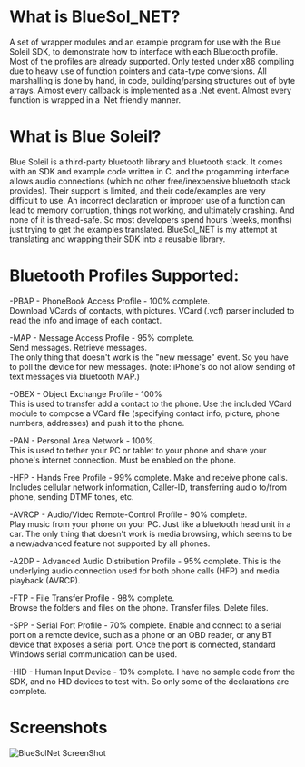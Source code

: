 # What is BlueSol_NET?
A set of wrapper modules and an example program for use with the Blue Soleil SDK, to demonstrate how to interface with each Bluetooth profile.  Most of the profiles are already supported. Only tested under x86 compiling due to heavy use of function pointers and data-type conversions.  All marshalling is done by hand, in code, building/parsing structures out of byte arrays.  Almost every callback is implemented as a .Net event.  Almost every function is wrapped in a .Net friendly manner.  

# What is Blue Soleil?
Blue Soleil is a third-party bluetooth library and bluetooth stack.  It comes with an SDK and example code written in C, and the progamming interface allows audio connections (which no other free/inexpensive bluetooth stack provides).  Their support is limited, and their code/examples are very difficult to use.  An incorrect declaration or improper use of a function can lead to memory corruption, things not working, and ultimately crashing.  And none of it is thread-safe.  So most developers spend hours (weeks, months) just trying to get the examples translated.  BlueSol_NET is my attempt at translating and wrapping their SDK into a reusable library.


# Bluetooth Profiles Supported:

-PBAP - PhoneBook Access Profile - 100% complete.  
Download VCards of contacts, with pictures.  VCard (.vcf) parser included to read the info and image of each contact.

-MAP - Message Access Profile - 95% complete.   
Send messages.  Retrieve messages.  
The only thing that doesn't work is the "new message" event.  So you have to poll the device for new messages.
(note: iPhone's do not allow sending of text messages via bluetooth MAP.)

-OBEX - Object Exchange Profile - 100%    
This is used to transfer add a contact to the phone.  Use the included VCard module to compose a VCard file (specifying contact info, picture, phone numbers, addresses) and push it to the phone.

-PAN - Personal Area Network - 100%.  
This is used to tether your PC or tablet to your phone and share your phone's internet connection.  Must be enabled on the phone.

-HFP - Hands Free Profile - 99% complete.
Make and receive phone calls.  Includes cellular network information, Caller-ID, transferring audio to/from phone, sending DTMF tones, etc.

-AVRCP - Audio/Video Remote-Control Profile - 90% complete.  
Play music from your phone on your PC.  Just like a bluetooth head unit in a car.
The only thing that doesn't work is media browsing, which seems to be a new/advanced feature not supported by all phones.

-A2DP - Advanced Audio Distribution Profile - 95% complete.
This is the underlying audio connection used for both phone calls (HFP) and media playback (AVRCP).  

-FTP - File Transfer Profile - 98% complete.  
Browse the folders and files on the phone.  Transfer files.  Delete files.

-SPP - Serial Port Profile - 70% complete.
Enable and connect to a serial port on a remote device, such as a phone or an OBD reader, or any BT device that exposes a serial port.
Once the port is connected, standard Windows serial communication can be used.

-HID - Human Input Device - 10% complete. 
I have no sample code from the SDK, and no HID devices to test with.  So only some of the declarations are complete.

# Screenshots
![BlueSolNet ScreenShot](http://www.compulsivecode.com/images/bluesoltest_ss.png "BlueSolNet ScreenShot")



